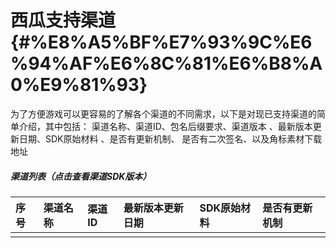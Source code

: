 # 西瓜支持渠道 {#%E8%A5%BF%E7%93%9C%E6%94%AF%E6%8C%81%E6%B8%A0%E9%81%93}

为了方便游戏可以更容易的了解各个渠道的不同需求，以下是对现已支持渠道的简单介绍，其中包括： 渠道名称、渠道ID、包名后缀要求、渠道版本 、最新版本更新日期、SDK原始材料 、是否有更新机制、 是否有二次签名、以及角标素材下载地址

##### 渠道列表（点击查看渠道SDK版本）

| **序号** | **渠道名称** | **渠道ID** | **最新版本更新日期** | **SDK原始材料** | **是否有更新机制** |
| :--- | :--- | :--- | :--- | :--- | :--- |
|  |  |  |  |  |  |



